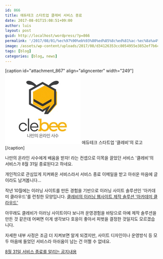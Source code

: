 ```yaml
---
id: 866
title: 에듀테크 스타트업 클레비 서비스 종료
date: 2017-08-01T15:08:51+09:00
author: luis
layout: post
guid: http://localhost/wordpress/?p=866
permalink: '/2017/08/01/%ec%97%90%eb%93%80%ed%85%8c%ed%81%ac-%ec%8a%a4%ed%83%80%ed%8a%b8%ec%97%85-%ed%81%b4%eb%a0%88%eb%b9%84-%ec%84%9c%eb%b9%84%ec%8a%a4-%ec%a2%85%eb%a3%8c/'
image: /assets/wp-content/uploads/2017/08/d34126353cc8054955e3852ef7b6ceaa.jpg
tags: [blog]
categories: [blog, news]
---
```

[caption id="attachment_867" align="aligncenter" width="249"]<img class="size-full wp-image-867" src="/assets/wp-content/uploads/2017/08/d34126353cc8054955e3852ef7b6ceaa.jpg" alt="" width="249" height="234"> 에듀테크 스타트업 '클레비'의 로고[/caption]

나만의 온라인 사수에게 배움을 받자! 라는 컨셉으로 이목을 끌었던 서비스 '클레비'의 서비스가 8월 31일 종료된다고 하네요.

개인적으로 관심있게 지켜봐온 서비스라서 서비스 종료 이메일을 받고 아쉬운 마음에 글이라도 남겨봅니다...

<!--more-->

작년 10월에는 이러닝 사이트를 만든 경험을 기반으로 이러닝 사이트 솔루션인 '아카데미 클라우드'를 런칭한 모양입니다.
<a href="https://www.academy-cloud.net" target="_blank" rel="noopener">클레비의 이러닝 웹사이트 제작 솔루션 '아카데미 클라우드'</a>

아무래도 클레비가 이러닝 사이트이다 보니까 운영경험을 바탕으로 아예 제작 솔루션을 만든 것 같은데 어쩌면 이게 생각보다 호응이 좋아서 피벗을 결정한 것일지도 모르겠습니다.

자세한 내부 사정은 조금 더 지켜보면 알게 되겠지만, 사이트 디자인이나 운영방식 등 모두 마음에 들었던 서비스라 아쉬움이 남는 건 어쩔 수 없네요.

<a href="https://www.clebee.net/notices" target="_blank" rel="noopener">8월 31일 서비스 종료를 알리는 공지내용</a>